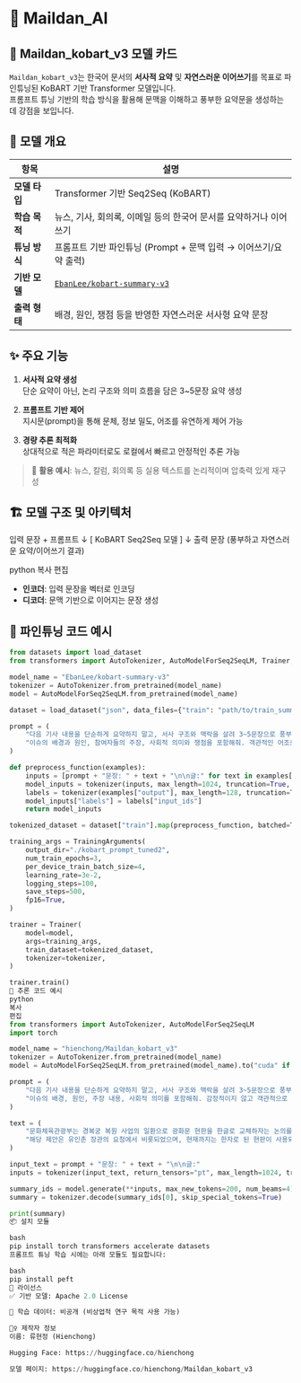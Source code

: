 # 🤖 Maildan_AI

## 📘 Maildan_kobart_v3 모델 카드

`Maildan_kobart_v3`는 한국어 문서의 **서사적 요약** 및 **자연스러운 이어쓰기**를 목표로 파인튜닝된 KoBART 기반 Transformer 모델입니다.  
프롬프트 튜닝 기반의 학습 방식을 활용해 문맥을 이해하고 풍부한 요약문을 생성하는 데 강점을 보입니다.



## 🧠 모델 개요

| 항목 | 설명 |
|------|------|
| **모델 타입** | Transformer 기반 Seq2Seq (KoBART) |
| **학습 목적** | 뉴스, 기사, 회의록, 이메일 등의 한국어 문서를 요약하거나 이어쓰기 |
| **튜닝 방식** | 프롬프트 기반 파인튜닝 (Prompt + 문맥 입력 → 이어쓰기/요약 출력) |
| **기반 모델** | [`EbanLee/kobart-summary-v3`](https://huggingface.co/EbanLee/kobart-summary-v3) |
| **출력 형태** | 배경, 원인, 쟁점 등을 반영한 자연스러운 서사형 요약 문장 |



## ✨ 주요 기능

1. **서사적 요약 생성**  
   단순 요약이 아닌, 논리 구조와 의미 흐름을 담은 3~5문장 요약 생성

2. **프롬프트 기반 제어**  
   지시문(prompt)을 통해 문체, 정보 밀도, 어조를 유연하게 제어 가능

3. **경량 추론 최적화**  
   상대적으로 적은 파라미터로도 로컬에서 빠르고 안정적인 추론 가능

> 📌 **활용 예시**: 뉴스, 칼럼, 회의록 등 실용 텍스트를 논리적이며 압축력 있게 재구성



## 🏗️ 모델 구조 및 아키텍처

입력 문장 + 프롬프트
↓
[ KoBART Seq2Seq 모델 ]
↓
출력 문장 (풍부하고 자연스러운 요약/이어쓰기 결과)

python
복사
편집

- **인코더**: 입력 문장을 벡터로 인코딩  
- **디코더**: 문맥 기반으로 이어지는 문장 생성  



## 🧪 파인튜닝 코드 예시

```python
from datasets import load_dataset
from transformers import AutoTokenizer, AutoModelForSeq2SeqLM, Trainer, TrainingArguments

model_name = "EbanLee/kobart-summary-v3"
tokenizer = AutoTokenizer.from_pretrained(model_name)
model = AutoModelForSeq2SeqLM.from_pretrained(model_name)

dataset = load_dataset("json", data_files={"train": "path/to/train_summarized_1000.jsonl"})

prompt = (
    "다음 기사 내용을 단순하게 요약하지 말고, 서사 구조와 맥락을 살려 3~5문장으로 풍부하게 요약해줘. "
    "이슈의 배경과 원인, 참여자들의 주장, 사회적 의미와 쟁점을 포함해줘. 객관적인 어조로 서술해줘.\n\n"
)

def preprocess_function(examples):
    inputs = [prompt + "문장: " + text + "\n\n글:" for text in examples["input"]]
    model_inputs = tokenizer(inputs, max_length=1024, truncation=True, padding="max_length")
    labels = tokenizer(examples["output"], max_length=128, truncation=True, padding="max_length")
    model_inputs["labels"] = labels["input_ids"]
    return model_inputs

tokenized_dataset = dataset["train"].map(preprocess_function, batched=True, remove_columns=["input", "output"])

training_args = TrainingArguments(
    output_dir="./kobart_prompt_tuned2",
    num_train_epochs=3,
    per_device_train_batch_size=4,
    learning_rate=3e-2,
    logging_steps=100,
    save_steps=500,
    fp16=True,
)

trainer = Trainer(
    model=model,
    args=training_args,
    train_dataset=tokenized_dataset,
    tokenizer=tokenizer,
)

trainer.train()
🚀 추론 코드 예시
python
복사
편집
from transformers import AutoTokenizer, AutoModelForSeq2SeqLM
import torch

model_name = "hienchong/Maildan_kobart_v3"
tokenizer = AutoTokenizer.from_pretrained(model_name)
model = AutoModelForSeq2SeqLM.from_pretrained(model_name).to("cuda" if torch.cuda.is_available() else "cpu")

prompt = (
    "다음 기사 내용을 단순하게 요약하지 말고, 서사 구조와 맥락을 살려 3~5문장으로 풍부하게 요약해줘. "
    "이슈의 배경, 원인, 주장 내용, 사회적 의미를 포함해줘. 감정적이지 않고 객관적으로 서술해줘.\n\n"
)

text = (
    "문화체육관광부는 경복궁 복원 사업의 일환으로 광화문 현판을 한글로 교체하자는 논의를 시작했다. "
    "해당 제안은 유인촌 장관의 요청에서 비롯되었으며, 현재까지는 한자로 된 현판이 사용되고 있다..."
)

input_text = prompt + "문장: " + text + "\n\n글:"
inputs = tokenizer(input_text, return_tensors="pt", max_length=1024, truncation=True).to(model.device)

summary_ids = model.generate(**inputs, max_new_tokens=200, num_beams=4)
summary = tokenizer.decode(summary_ids[0], skip_special_tokens=True)

print(summary)
📦 설치 모듈

bash
pip install torch transformers accelerate datasets
프롬프트 튜닝 학습 시에는 아래 모듈도 필요합니다:

bash
pip install peft
📄 라이선스
✅ 기반 모델: Apache 2.0 License

📁 학습 데이터: 비공개 (비상업적 연구 목적 사용 가능)

🙋‍♀️ 제작자 정보
이름: 류현정 (Hienchong)

Hugging Face: https://huggingface.co/hienchong

모델 페이지: https://huggingface.co/hienchong/Maildan_kobart_v3
